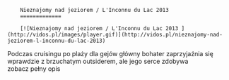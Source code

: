 
        Nieznajomy nad jeziorem / L'Inconnu du Lac 2013 
        =============
        
        [![Nieznajomy nad jeziorem / L'Inconnu du Lac 2013 ](http://vidos.pl/images/player.gif)](http://vidos.pl/nieznajomy-nad-jeziorem-l-inconnu-du-lac-2013)
        
        
 Podczas cruisingu po plaży dla gejów główny bohater zaprzyjaźnia się wprawdzie z brzuchatym outsiderem, ale jego serce zdobywa zobacz pełny opis
    